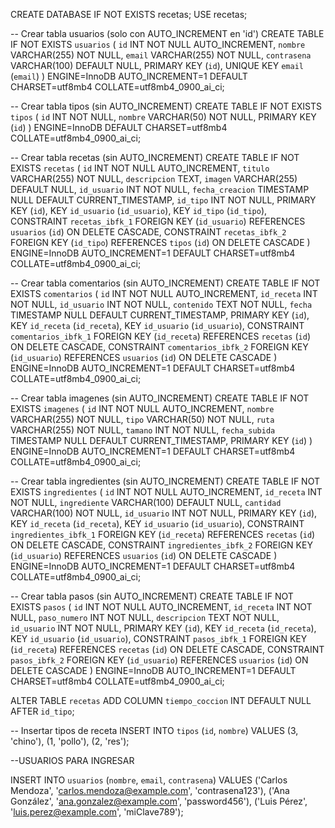 CREATE DATABASE IF NOT EXISTS recetas;
USE recetas;

-- Crear tabla usuarios (solo con AUTO_INCREMENT en 'id')
CREATE TABLE IF NOT EXISTS `usuarios` (
  `id` INT NOT NULL AUTO_INCREMENT,
  `nombre` VARCHAR(255) NOT NULL,
  `email` VARCHAR(255) NOT NULL,
  `contrasena` VARCHAR(100) DEFAULT NULL,
  PRIMARY KEY (`id`),
  UNIQUE KEY `email` (`email`)
) ENGINE=InnoDB AUTO_INCREMENT=1 DEFAULT CHARSET=utf8mb4 COLLATE=utf8mb4_0900_ai_ci;

-- Crear tabla tipos (sin AUTO_INCREMENT)
CREATE TABLE IF NOT EXISTS `tipos` (
  `id` INT NOT NULL,
  `nombre` VARCHAR(50) NOT NULL,
  PRIMARY KEY (`id`)
) ENGINE=InnoDB DEFAULT CHARSET=utf8mb4 COLLATE=utf8mb4_0900_ai_ci;

-- Crear tabla recetas (sin AUTO_INCREMENT)
CREATE TABLE IF NOT EXISTS `recetas` (
  `id` INT NOT NULL AUTO_INCREMENT,
  `titulo` VARCHAR(255) NOT NULL,
  `descripcion` TEXT,
  `imagen` VARCHAR(255) DEFAULT NULL,
  `id_usuario` INT NOT NULL,
  `fecha_creacion` TIMESTAMP NULL DEFAULT CURRENT_TIMESTAMP,
  `id_tipo` INT NOT NULL,
  PRIMARY KEY (`id`),
  KEY `id_usuario` (`id_usuario`),
  KEY `id_tipo` (`id_tipo`),
  CONSTRAINT `recetas_ibfk_1` FOREIGN KEY (`id_usuario`) REFERENCES `usuarios` (`id`) ON DELETE CASCADE,
  CONSTRAINT `recetas_ibfk_2` FOREIGN KEY (`id_tipo`) REFERENCES `tipos` (`id`) ON DELETE CASCADE
) ENGINE=InnoDB AUTO_INCREMENT=1 DEFAULT CHARSET=utf8mb4 COLLATE=utf8mb4_0900_ai_ci;

-- Crear tabla comentarios (sin AUTO_INCREMENT)
CREATE TABLE IF NOT EXISTS `comentarios` (
  `id` INT NOT NULL AUTO_INCREMENT,
  `id_receta` INT NOT NULL,
  `id_usuario` INT NOT NULL,
  `contenido` TEXT NOT NULL,
  `fecha` TIMESTAMP NULL DEFAULT CURRENT_TIMESTAMP,
  PRIMARY KEY (`id`),
  KEY `id_receta` (`id_receta`),
  KEY `id_usuario` (`id_usuario`),
  CONSTRAINT `comentarios_ibfk_1` FOREIGN KEY (`id_receta`) REFERENCES `recetas` (`id`) ON DELETE CASCADE,
  CONSTRAINT `comentarios_ibfk_2` FOREIGN KEY (`id_usuario`) REFERENCES `usuarios` (`id`) ON DELETE CASCADE
) ENGINE=InnoDB AUTO_INCREMENT=1 DEFAULT CHARSET=utf8mb4 COLLATE=utf8mb4_0900_ai_ci;

-- Crear tabla imagenes (sin AUTO_INCREMENT)
CREATE TABLE IF NOT EXISTS `imagenes` (
  `id` INT NOT NULL AUTO_INCREMENT,
  `nombre` VARCHAR(255) NOT NULL,
  `tipo` VARCHAR(50) NOT NULL,
  `ruta` VARCHAR(255) NOT NULL,
  `tamano` INT NOT NULL,
  `fecha_subida` TIMESTAMP NULL DEFAULT CURRENT_TIMESTAMP,
  PRIMARY KEY (`id`)
) ENGINE=InnoDB AUTO_INCREMENT=1 DEFAULT CHARSET=utf8mb4 COLLATE=utf8mb4_0900_ai_ci;

-- Crear tabla ingredientes (sin AUTO_INCREMENT)
CREATE TABLE IF NOT EXISTS `ingredientes` (
  `id` INT NOT NULL AUTO_INCREMENT,
  `id_receta` INT NOT NULL,
  `ingrediente` VARCHAR(100) DEFAULT NULL,
  `cantidad` VARCHAR(100) NOT NULL,
  `id_usuario` INT NOT NULL,
  PRIMARY KEY (`id`),
  KEY `id_receta` (`id_receta`),
  KEY `id_usuario` (`id_usuario`),
  CONSTRAINT `ingredientes_ibfk_1` FOREIGN KEY (`id_receta`) REFERENCES `recetas` (`id`) ON DELETE CASCADE,
  CONSTRAINT `ingredientes_ibfk_2` FOREIGN KEY (`id_usuario`) REFERENCES `usuarios` (`id`) ON DELETE CASCADE
) ENGINE=InnoDB AUTO_INCREMENT=1 DEFAULT CHARSET=utf8mb4 COLLATE=utf8mb4_0900_ai_ci;

-- Crear tabla pasos (sin AUTO_INCREMENT)
CREATE TABLE IF NOT EXISTS `pasos` (
  `id` INT NOT NULL AUTO_INCREMENT,
  `id_receta` INT NOT NULL,
  `paso_numero` INT NOT NULL,
  `descripcion` TEXT NOT NULL,
  `id_usuario` INT NOT NULL,
  PRIMARY KEY (`id`),
  KEY `id_receta` (`id_receta`),
  KEY `id_usuario` (`id_usuario`),
  CONSTRAINT `pasos_ibfk_1` FOREIGN KEY (`id_receta`) REFERENCES `recetas` (`id`) ON DELETE CASCADE,
  CONSTRAINT `pasos_ibfk_2` FOREIGN KEY (`id_usuario`) REFERENCES `usuarios` (`id`) ON DELETE CASCADE
) ENGINE=InnoDB AUTO_INCREMENT=1 DEFAULT CHARSET=utf8mb4 COLLATE=utf8mb4_0900_ai_ci;

ALTER TABLE `recetas`
ADD COLUMN `tiempo_coccion` INT DEFAULT NULL AFTER `id_tipo`;

-- Insertar tipos de receta
INSERT INTO `tipos` (`id`, `nombre`) VALUES 
(3, 'chino'),
(1, 'pollo'),
(2, 'res');

--USUARIOS PARA INGRESAR

INSERT INTO `usuarios` (`nombre`, `email`, `contrasena`) VALUES
('Carlos Mendoza', 'carlos.mendoza@example.com', 'contrasena123'),
('Ana González', 'ana.gonzalez@example.com', 'password456'),
('Luis Pérez', 'luis.perez@example.com', 'miClave789');